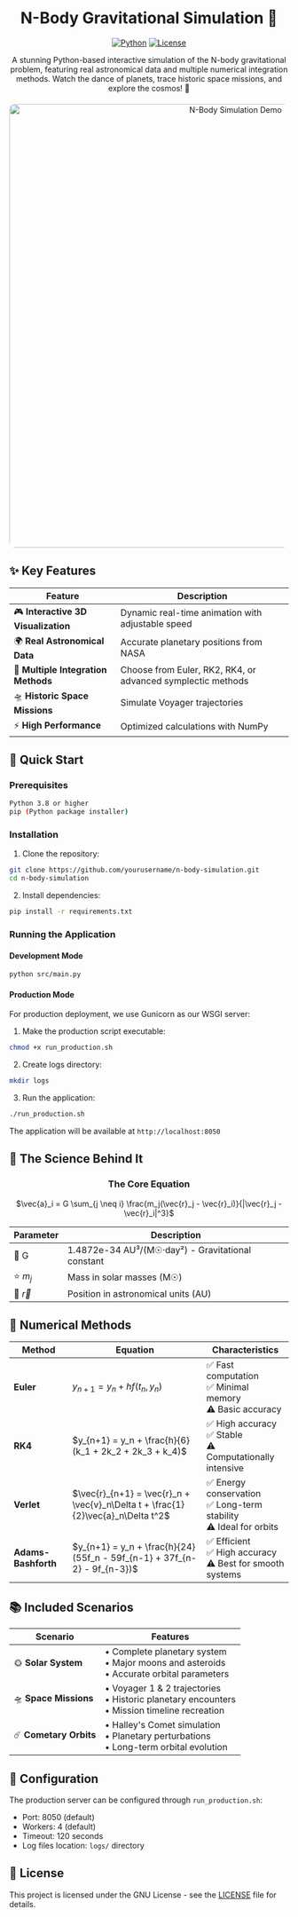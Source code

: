<div align="center">

# N-Body Gravitational Simulation 🌌

[![Python](https://img.shields.io/badge/Python-3.8%2B-blue.svg)](https://www.python.org/)
[![License](https://img.shields.io/badge/License-GNU-green.svg)](LICENSE)

A stunning Python-based interactive simulation of the N-body gravitational problem, featuring real astronomical data and multiple numerical integration methods. Watch the dance of planets, trace historic space missions, and explore the cosmos! 🚀

<div style="border-radius: 10px; overflow: hidden; margin: 20px 0;">
    <img src="asset/simulation_example.gif" alt="N-Body Simulation Demo" width="800"/>
</div>

</div>

## ✨ Key Features

<div align="center">

| Feature | Description |
|---------|-------------|
| 🎮 **Interactive 3D Visualization** | Dynamic real-time animation with adjustable speed |
| 🌍 **Real Astronomical Data** | Accurate planetary positions from NASA |
| 🧮 **Multiple Integration Methods** | Choose from Euler, RK2, RK4, or advanced symplectic methods |
| 🛸 **Historic Space Missions** | Simulate Voyager trajectories |
| ⚡ **High Performance** | Optimized calculations with NumPy |

</div>

## 🚀 Quick Start

### Prerequisites
```bash
Python 3.8 or higher
pip (Python package installer)
```

### Installation

1. Clone the repository:
```bash
git clone https://github.com/yourusername/n-body-simulation.git
cd n-body-simulation
```

2. Install dependencies:
```bash
pip install -r requirements.txt
```

### Running the Application

#### Development Mode
```bash
python src/main.py
```

#### Production Mode
For production deployment, we use Gunicorn as our WSGI server:

1. Make the production script executable:
```bash
chmod +x run_production.sh
```

2. Create logs directory:
```bash
mkdir logs
```

3. Run the application:
```bash
./run_production.sh
```

The application will be available at `http://localhost:8050`

## 🎯 The Science Behind It

<div align="center">

### The Core Equation

$\vec{a}_i = G \sum_{j \neq i} \frac{m_j(\vec{r}_j - \vec{r}_i)}{|\vec{r}_j - \vec{r}_i|^3}$

| Parameter | Description |
|-----------|-------------|
| 🔰 G | 1.4872e-34 AU³/(M☉·day²) - Gravitational constant |
| ⭐ $m_j$ | Mass in solar masses (M☉) |
| 📏 $\vec{r}$ | Position in astronomical units (AU) |

</div>

## 🧮 Numerical Methods

| Method | Equation | Characteristics |
|--------|----------|----------------|
| **Euler** | $y_{n+1} = y_n + h f(t_n, y_n)$ | ✅ Fast computation<br>✅ Minimal memory<br>⚠️ Basic accuracy |
| **RK4** | $y_{n+1} = y_n + \frac{h}{6}(k_1 + 2k_2 + 2k_3 + k_4)$ | ✅ High accuracy<br>✅ Stable<br>⚠️ Computationally intensive |
| **Verlet** | $\vec{r}_{n+1} = \vec{r}_n + \vec{v}_n\Delta t + \frac{1}{2}\vec{a}_n\Delta t^2$ | ✅ Energy conservation<br>✅ Long-term stability<br>⚠️ Ideal for orbits |
| **Adams-Bashforth** | $y_{n+1} = y_n + \frac{h}{24}(55f_n - 59f_{n-1} + 37f_{n-2} - 9f_{n-3})$ | ✅ Efficient<br>✅ High accuracy<br>⚠️ Best for smooth systems |

## 📚 Included Scenarios


| Scenario | Features |
|----------|-----------|
| 🌞 **Solar System** | • Complete planetary system<br>• Major moons and asteroids<br>• Accurate orbital parameters |
| 🛸 **Space Missions** | • Voyager 1 & 2 trajectories<br>• Historic planetary encounters<br>• Mission timeline recreation |
| ☄️ **Cometary Orbits** | • Halley's Comet simulation<br>• Planetary perturbations<br>• Long-term orbital evolution |

## 🔧 Configuration

The production server can be configured through `run_production.sh`:
- Port: 8050 (default)
- Workers: 4 (default)
- Timeout: 120 seconds
- Log files location: `logs/` directory

## 📝 License

This project is licensed under the GNU License - see the [LICENSE](LICENSE) file for details.